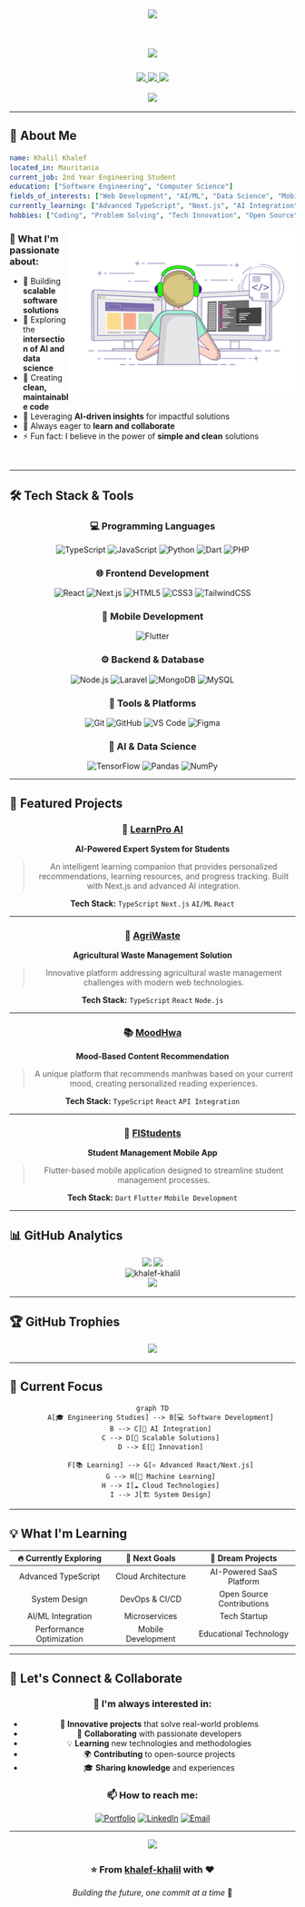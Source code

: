 <div align="center">
  <img src="https://capsule-render.vercel.app/api?text=Hey%20There!%20👋&animation=fadeIn&type=waving&color=gradient&height=100"/>
</div>

<h1 align="center">
  <img src="https://readme-typing-svg.herokuapp.com/?font=Righteous&size=35&center=true&vCenter=true&width=500&height=70&duration=4000&lines=Hi+There!+👋;+I'm+Khalil+Khalef!;Software+Engineer+🚀;AI+Enthusiast+🤖;Problem+Solver+💡;" />
</h1>

<div align="center">
  <a href="https://khalilkhalef.com">
    <img src="https://img.shields.io/badge/Portfolio-FF5722?style=for-the-badge&logo=todoist&logoColor=white"/>
  </a>
  <a href="https://www.linkedin.com/in/khalil-khalef/">
    <img src="https://img.shields.io/badge/LinkedIn-0077B5?style=for-the-badge&logo=linkedin&logoColor=white"/>
  </a>
  <a href="mailto:contact@khalilkhalef.com">
    <img src="https://img.shields.io/badge/Email-D14836?style=for-the-badge&logo=gmail&logoColor=white"/>
  </a>
</div>

<br/>

<div align="center">
  <img src="https://visitor-badge.glitch.me/badge?page_id=khalef-khalil.khalef-khalil&style=flat-square&color=0088cc" />
</div>

---

## 🚀 About Me

```yaml
name: Khalil Khalef
located_in: Mauritania
current_job: 2nd Year Engineering Student
education: ["Software Engineering", "Computer Science"]
fields_of_interests: ["Web Development", "AI/ML", "Data Science", "Mobile Development"]
currently_learning: ["Advanced TypeScript", "Next.js", "AI Integration", "System Design"]
hobbies: ["Coding", "Problem Solving", "Tech Innovation", "Open Source"]
```

<img align="right" alt="Coding" width="400" src="https://raw.githubusercontent.com/devSouvik/devSouvik/master/gif3.gif">

### 💫 What I'm passionate about:
- 🔭 Building **scalable software solutions**
- 🌱 Exploring the **intersection of AI and data science**
- 👯 Creating **clean, maintainable code**
- 🤔 Leveraging **AI-driven insights** for impactful solutions
- 💬 Always eager to **learn and collaborate**
- ⚡ Fun fact: I believe in the power of **simple and clean** solutions

<br clear="both"/>

---

## 🛠️ Tech Stack & Tools

<div align="center">

### 💻 Programming Languages
![TypeScript](https://img.shields.io/badge/TypeScript-007ACC?style=for-the-badge&logo=typescript&logoColor=white)
![JavaScript](https://img.shields.io/badge/JavaScript-F7DF1E?style=for-the-badge&logo=javascript&logoColor=black)
![Python](https://img.shields.io/badge/Python-3776AB?style=for-the-badge&logo=python&logoColor=white)
![Dart](https://img.shields.io/badge/Dart-0175C2?style=for-the-badge&logo=dart&logoColor=white)
![PHP](https://img.shields.io/badge/PHP-777BB4?style=for-the-badge&logo=php&logoColor=white)

### 🌐 Frontend Development
![React](https://img.shields.io/badge/React-20232A?style=for-the-badge&logo=react&logoColor=61DAFB)
![Next.js](https://img.shields.io/badge/Next.js-000000?style=for-the-badge&logo=next.js&logoColor=white)
![HTML5](https://img.shields.io/badge/HTML5-E34F26?style=for-the-badge&logo=html5&logoColor=white)
![CSS3](https://img.shields.io/badge/CSS3-1572B6?style=for-the-badge&logo=css3&logoColor=white)
![TailwindCSS](https://img.shields.io/badge/Tailwind_CSS-38B2AC?style=for-the-badge&logo=tailwind-css&logoColor=white)

### 📱 Mobile Development
![Flutter](https://img.shields.io/badge/Flutter-02569B?style=for-the-badge&logo=flutter&logoColor=white)

### ⚙️ Backend & Database
![Node.js](https://img.shields.io/badge/Node.js-43853D?style=for-the-badge&logo=node.js&logoColor=white)
![Laravel](https://img.shields.io/badge/Laravel-FF2D20?style=for-the-badge&logo=laravel&logoColor=white)
![MongoDB](https://img.shields.io/badge/MongoDB-4EA94B?style=for-the-badge&logo=mongodb&logoColor=white)
![MySQL](https://img.shields.io/badge/MySQL-005C84?style=for-the-badge&logo=mysql&logoColor=white)

### 🔧 Tools & Platforms
![Git](https://img.shields.io/badge/Git-F05032?style=for-the-badge&logo=git&logoColor=white)
![GitHub](https://img.shields.io/badge/GitHub-100000?style=for-the-badge&logo=github&logoColor=white)
![VS Code](https://img.shields.io/badge/VS_Code-0078D4?style=for-the-badge&logo=visual%20studio%20code&logoColor=white)
![Figma](https://img.shields.io/badge/Figma-F24E1E?style=for-the-badge&logo=figma&logoColor=white)

### 🤖 AI & Data Science
![TensorFlow](https://img.shields.io/badge/TensorFlow-FF6F00?style=for-the-badge&logo=tensorflow&logoColor=white)
![Pandas](https://img.shields.io/badge/Pandas-2C2D72?style=for-the-badge&logo=pandas&logoColor=white)
![NumPy](https://img.shields.io/badge/Numpy-777BB4?style=for-the-badge&logo=numpy&logoColor=white)

</div>

---

## 🌟 Featured Projects

<div align="center">

### 🤖 [LearnPro AI](https://github.com/khalef-khalil/learnpro-ai)
**AI-Powered Expert System for Students**
> An intelligent learning companion that provides personalized recommendations, learning resources, and progress tracking. Built with Next.js and advanced AI integration.

**Tech Stack:** `TypeScript` `Next.js` `AI/ML` `React`

---

### 🌱 [AgriWaste](https://github.com/khalef-khalil/agriWaste)
**Agricultural Waste Management Solution**
> Innovative platform addressing agricultural waste management challenges with modern web technologies.

**Tech Stack:** `TypeScript` `React` `Node.js`

---

### 📚 [MoodHwa](https://github.com/khalef-khalil/moodhwa)
**Mood-Based Content Recommendation**
> A unique platform that recommends manhwas based on your current mood, creating personalized reading experiences.

**Tech Stack:** `TypeScript` `React` `API Integration`

---

### 📱 [FlStudents](https://github.com/khalef-khalil/flStudents)
**Student Management Mobile App**
> Flutter-based mobile application designed to streamline student management processes.

**Tech Stack:** `Dart` `Flutter` `Mobile Development`

</div>

---

## 📊 GitHub Analytics

<div align="center">
  <img height="180em" src="https://github-readme-stats.vercel.app/api?username=khalef-khalil&show_icons=true&theme=tokyonight&include_all_commits=true&count_private=true"/>
  <img height="180em" src="https://github-readme-stats.vercel.app/api/top-langs/?username=khalef-khalil&layout=compact&langs_count=8&theme=tokyonight"/>
</div>

<div align="center">
  <img src="https://github-readme-streak-stats.herokuapp.com/?user=khalef-khalil&theme=tokyonight" alt="khalef-khalil" />
</div>

<div align="center">
  <img src="https://github-readme-activity-graph.vercel.app/graph?username=khalef-khalil&theme=tokyo-night&bg_color=1a1b27&color=70a5fd&line=70a5fd&point=bf91f3&area=true&hide_border=true" />
</div>

---

## 🏆 GitHub Trophies

<div align="center">
  <img src="https://github-profile-trophy.vercel.app/?username=khalef-khalil&theme=tokyonight&no-frame=false&no-bg=false&margin-w=4&row=1" />
</div>

---

## 🎯 Current Focus

<div align="center">

```mermaid
graph TD
    A[🎓 Engineering Studies] --> B[💻 Software Development]
    B --> C[🤖 AI Integration]
    C --> D[🚀 Scalable Solutions]
    D --> E[🌟 Innovation]
    
    F[📚 Learning] --> G[⚛️ Advanced React/Next.js]
    G --> H[🧠 Machine Learning]
    H --> I[☁️ Cloud Technologies]
    I --> J[🏗️ System Design]
```

</div>

---

## 💡 What I'm Learning

<div align="center">

| 🔥 Currently Exploring | 🎯 Next Goals | 🌟 Dream Projects |
|:---:|:---:|:---:|
| Advanced TypeScript | Cloud Architecture | AI-Powered SaaS Platform |
| System Design | DevOps & CI/CD | Open Source Contributions |
| AI/ML Integration | Microservices | Tech Startup |
| Performance Optimization | Mobile Development | Educational Technology |

</div>

---

## 🤝 Let's Connect & Collaborate

<div align="center">

### 💬 I'm always interested in:
- 🚀 **Innovative projects** that solve real-world problems
- 🤝 **Collaborating** with passionate developers
- 💡 **Learning** new technologies and methodologies
- 🌍 **Contributing** to open-source projects
- 🎓 **Sharing knowledge** and experiences

### 📫 How to reach me:
[![Portfolio](https://img.shields.io/badge/Portfolio-Visit%20My%20Website-FF5722?style=for-the-badge&logo=todoist&logoColor=white)](https://khalilkhalef.com)
[![LinkedIn](https://img.shields.io/badge/LinkedIn-Connect%20With%20Me-0077B5?style=for-the-badge&logo=linkedin&logoColor=white)](https://www.linkedin.com/in/khalil-khalef/)
[![Email](https://img.shields.io/badge/Email-Send%20Message-D14836?style=for-the-badge&logo=gmail&logoColor=white)](mailto:contact@khalilkhalef.com)

</div>

---

<div align="center">
  <img src="https://capsule-render.vercel.app/api?type=waving&color=gradient&height=100&section=footer"/>
</div>

<div align="center">
  <h3>⭐ From <a href="https://github.com/khalef-khalil">khalef-khalil</a> with ❤️</h3>
  <p><em>Building the future, one commit at a time</em> 🚀</p>
</div> 